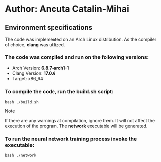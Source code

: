 # Author: Ancuta Catalin-Mihai
## Environment specifications
The code was implemented on an Arch Linux distribution. As the compiler of choice, **clang** was utilized.
### The code was compiled and run on the following versions:
- Arch Version: **6.8.7-arch1-1**
- Clang Version: **17.0.6**
- Target: x86_64
### To compile the code, run the **build.sh** script:
```bash ./build.sh```
> [!NOTE]
> If there are any warnings at compilation, ignore them. It will not affect the execution of the program.
The **network** executable will be generated.
### To run the neural network training process invoke the executable:
```bash ./network```
